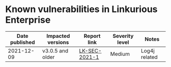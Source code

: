 # Known vulnerabilities in Linkurious Enterprise

| Date published | Impacted versions | Report link                         | Severity level | Notes            
|----------------|-------------------|-------------------------------------|----------------|------
| 2021-12-09     | v3.0.5 and older  | [LK-SEC-2021-1](CVE-2021-44228.md)  | Medium         | Log4j related

